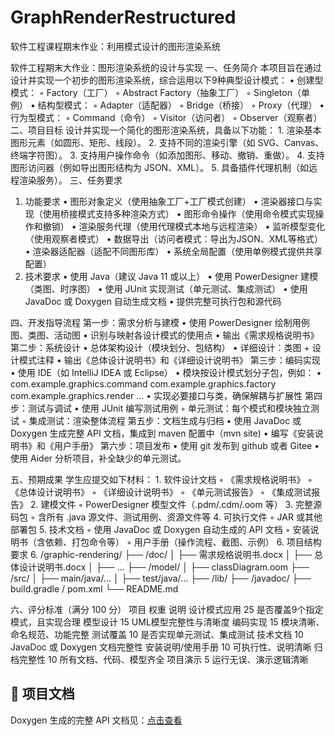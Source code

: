 # GraphRenderRestructured
软件工程课程期末作业：利用模式设计的图形渲染系统

软件工程期末大作业：图形渲染系统的设计与实现
一、任务简介
    本项目旨在通过设计并实现一个初步的图形渲染系统，综合运用以下9种典型设计模式：
    • 创建型模式：
        ◦ Factory（工厂）
        ◦ Abstract Factory（抽象工厂）
        ◦ Singleton（单例）
    • 结构型模式：
        ◦ Adapter（适配器）
        ◦ Bridge（桥接）
        ◦ Proxy（代理）
    • 行为型模式：
        ◦ Command（命令）
        ◦ Visitor（访问者）
        ◦ Observer（观察者）
二、项目目标
    设计并实现一个简化的图形渲染系统，具备以下功能：
    1. 渲染基本图形元素（如圆形、矩形、线段）。
    2. 支持不同的渲染引擎（如 SVG、Canvas、终端字符图）。
    3. 支持用户操作命令（如添加图形、移动、撤销、重做）。
    4. 支持图形访问器（例如导出图形结构为 JSON、XML）。
    5. 具备插件代理机制（如远程渲染服务）。
三、任务要求
1. 功能要求
    • 图形对象定义（使用抽象工厂+工厂模式创建）
    • 渲染器接口与实现（使用桥接模式支持多种渲染方式）
    • 图形命令操作（使用命令模式实现操作和撤销）
    • 渲染服务代理（使用代理模式本地与远程渲染）
    • 监听模型变化（使用观察者模式）
    • 数据导出（访问者模式：导出为JSON、XML等格式）
    • 渲染器适配器（适配不同图形库）
    • 系统全局配置（使用单例模式提供共享配置）
2. 技术要求
    • 使用 Java（建议 Java 11 或以上）
    • 使用 PowerDesigner 建模（类图、时序图）
    • 使用 JUnit 实现测试（单元测试、集成测试）
    • 使用 JavaDoc 或 Doxygen 自动生成文档
    • 提供完整可执行包和源代码

四、开发指导流程
    第一步：需求分析与建模
        • 使用 PowerDesigner 绘制用例图、类图、活动图
        • 识别与映射各设计模式的使用点
        • 输出《需求规格说明书》
    第二步：系统设计
        • 总体架构设计（模块划分、包结构）
        • 详细设计：类图 + 设计模式注释
        • 输出《总体设计说明书》和《详细设计说明书》
    第三步：编码实现
        • 使用 IDE（如 IntelliJ IDEA 或 Eclipse）
        • 模块按设计模式划分子包，例如：
        • com.example.graphics.command
          com.example.graphics.factory
          com.example.graphics.render
          ...
        • 实现必要接口与类，确保解耦与扩展性
第四步：测试与调试
        • 使用 JUnit 编写测试用例
            ◦ 单元测试：每个模式和模块独立测试
            ◦ 集成测试：渲染整体流程
第五步：文档生成与归档
        • 使用 JavaDoc 或 Doxygen 生成完整 API 文档，集成到 maven 配置中（mvn site)
        • 编写《安装说明书》和《用户手册》
第六步：项目发布
        • 使用 git 发布到 github 或者 Gitee
        • 使用 Aider 分析项目，补全缺少的单元测试。

   
五、预期成果
    学生应提交如下材料：
    1. 软件设计文档
        ◦ 《需求规格说明书》
        ◦ 《总体设计说明书》
        ◦ 《详细设计说明书》
        ◦ 《单元测试报告》
        ◦ 《集成测试报告》
    2. 建模文件
        ◦ PowerDesigner 模型文件（.pdm/.cdm/.oom 等）
    3. 完整源码包
        ◦ 含所有 .java 源文件、测试用例、资源文件等
    4. 可执行文件
        ◦ JAR 或其他部署包
    5. 技术文档
        ◦ 使用 JavaDoc 或 Doxygen 自动生成的 API 文档
        ◦ 安装说明书（含依赖、打包命令等）
        ◦ 用户手册（操作流程、截图、示例）
    6. 项目结构要求
    6. /graphic-rendering/
         ├── /doc/
         │     ├── 需求规格说明书.docx
         │     ├── 总体设计说明书.docx
         │     ├── ...
         ├── /model/
         │     ├── classDiagram.oom
         ├── /src/
         │     ├── main/java/...
         │     ├── test/java/...
         ├── /lib/
         ├── /javadoc/
         ├── build.gradle / pom.xml
         └── README.md

六、评分标准（满分 100 分）
    项目                权重                说明
    设计模式应用         25                  是否覆盖9个指定模式，且实现合理
    模型设计            15                  UML模型完整性与清晰度
    编码实现            15                  模块清晰、命名规范、功能完整
    测试覆盖            10                  是否实现单元测试、集成测试
    技术文档            10                  JavaDoc 或 Doxygen 文档完整性
    安装说明/使用手册    10                  可执行性、说明清晰
    归档完整性          10                  所有文档、代码、模型齐全
    项目演示            5                   运行无误、演示逻辑清晰

    
## 📄 项目文档

Doxygen 生成的完整 API 文档见：[点击查看](https://yinglichina8848.github.io/GraphRenderRestructured/docs/index.html)
